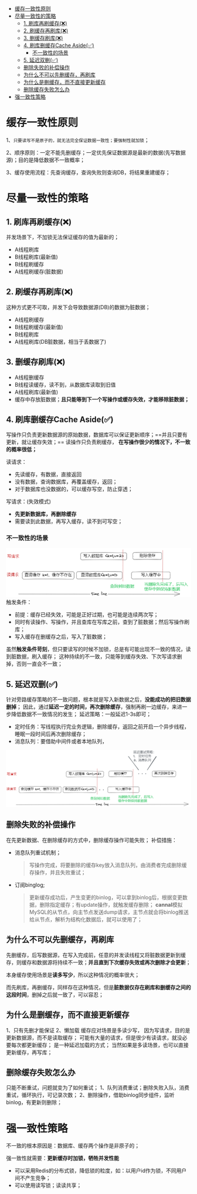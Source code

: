 - [缓存一致性原则](#缓存一致性原则)
- [尽量一致性的策略](#尽量一致性的策略)
  - [1. 刷库再刷缓存(❌)](#1-刷库再刷缓存)
  - [2. 刷缓存再刷库(❌)](#2-刷缓存再刷库)
  - [3. 删缓存刷库(❌)](#3-删缓存刷库)
  - [4. 刷库删缓存Cache Aside(✅)](#4-刷库删缓存cache-aside)
    - [不一致性的场景](#不一致性的场景)
  - [5. 延迟双删(✅)](#5-延迟双删)
  - [删除失败的补偿操作](#删除失败的补偿操作)
  - [为什么不可以先删缓存，再刷库](#为什么不可以先删缓存再刷库)
  - [为什么是删缓存，而不直接更新缓存](#为什么是删缓存而不直接更新缓存)
  - [删除缓存失败怎么办](#删除缓存失败怎么办)
- [强一致性策略](#强一致性策略)

# 缓存一致性原则

1、`只要读写不是原子的，就无法完全保证数据一致性；要强制性就加锁`；

2、顺序原则：一定不能先删缓存；一定优先保证数据源是最新的数据(先写数据源)；目的是降低数据不一致概率；

3、缓存使用流程：先查询缓存，查询失败则查询DB，将结果重建缓存；

# 尽量一致性的策略

## 1. 刷库再刷缓存(❌)

并发场景下，不加锁无法保证缓存的值为最新的；

- A线程刷库
- B线程刷库(最新值)
- B线程刷缓存
- A线程刷缓存(脏数据)

## 2. 刷缓存再刷库(❌)

这种方式更不可取，并发下会导致数据源(DB)的数据为脏数据；

- A线程刷缓存
- B线程刷缓存(最新值)
- B线程刷库
- A线程刷库(DB脏数据，相当于丢数据了)

## 3. 删缓存刷库(❌)

- A线程删缓存
- B线程读缓存，读不到，从数据库读取到旧值
- A线程刷库(最新值)
- 缓存中存放脏数据；**且只能等到下一个写操作或缓存失效，才能移除脏数据；**

## 4. 刷库删缓存Cache Aside(✅)

写操作只负责更新数据源的原始数据，数据库可以保证更新顺序；==并且只要有更新，就让缓存失效；==
读操作只负责刷缓存，
**在写操作很少的情况下，不一致的概率很低；**

读请求：

- 先读缓存，有数据，直接返回
- 没有数据，查询数据库，再覆盖缓存，返回；
- 对于数据库也没数据的，可以缓存写空，防止穿透；

写请求：(失效模式)

- **先更新数据库，再删除缓存**
- 需要读到此数据，再写入缓存，读不到可写空；

### 不一致性的场景

![](../images/cache-aside.png)
触发条件：

- 前提：缓存已经失效，可能是正好过期，也可能是连续两次写；
- 同时有读操作、写操作，并且查库在写库之前，查到了脏数据；然后写操作刷库；
- 写入缓存在删缓存之后，写入了脏数据；

虽然**触发条件苛刻**，但只要读写的时候不加锁，总是有可能出现不一致的情况，读到脏数据，刷入缓存；
这种持续的不一致，只能等到缓存失效、下次写请求删掉，否则一直会不一致；

## 5. 延迟双删(✅)

针对旁路缓存策略的不一致问题，根本就是写入新数据之后，**没能成功的把旧数据删掉**；
因此，通过**延迟一定的时间，再次删除缓存**，强制再刷一边缓存，来进一步降低数据不一致情况的发生；
延迟策略：一般延迟1-3s即可；

- 定时任务：写线程执行完业务逻辑，删除缓存，返回之前开启一个异步线程，睡眠一段时间后再次删除缓存；
- 消息队列：要借助中间件或者本地队列，

![](../images/double-delete.png)

## 删除失败的补偿操作

在先更新数据、在删除缓存的方式中，删除缓存操作可能失败；
补偿措施：

- 消息队列重试机制；
  
  > 写操作完成，将要删除的缓存key放入消息队列，由消费者完成删除缓存操作，并且失败重试；
- 订阅binglog;
  
  > 更新缓存成功后，产生变更的binlog，可以拿到binlog后，根据变更数据，删除指定缓存；有update操作，就触发缓存删除；
  > **cannal**模拟MySQL的从节点，向主节点发送dump请求，主节点就会将binlog推送给从节点，解析为结构化数据后，就可以使用了；

## 为什么不可以先删缓存，再刷库

先删缓存，后写数据源，在写入完成前，任意的并发读线程又将脏数据更新到缓存，则缓存和数据源将持续不一致；**并且直到下次缓存失效或再次删除才会更新**；

本身缓存使用场景是**读多写少**，所以这种情况的概率很大；

而先刷库，再删缓存，同样存在这种情况，但是**脏数据仅存在刷库和删缓存之间的这段时间**，删掉之后就一致了，可以容忍；

## 为什么是删缓存，而不直接更新缓存

1、只有先删才能保证
2、懒加载
缓存应对场景是多读少写，
因为写请求，目的是更新数据源，而不是读取缓存；
可能有大量的请求，但是很少有读请求，就没必要每次都更新缓存；
是一种延迟加载的方式；
当然如果是多读场景，也可以直接更新缓存，再写库；

## 删除缓存失败怎么办

只能不断重试，问题就变为了如何重试；
1、队列消费重试；删除失败入队，消费重试，循环执行，可记录次数；
2、删除操作，借助binlog同步组件，监听binlog，有更新则删除；

# 强一致性策略

不一致的根本原因是：数据库、缓存两个操作是非原子的；

强一致性就需要：**更新缓存时加锁，牺牲并发性能**

- 可以采用Redis的分布式锁，降低锁的粒度，如：以用户id作为锁，不同用户间不产生竞争；
- 可以使用读写锁；读读共享；

